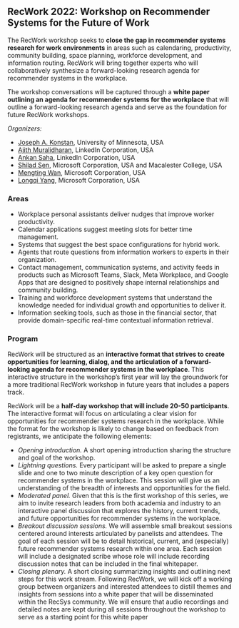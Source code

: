 ## RecWork 2022: Workshop on Recommender Systems for the Future of Work 

The RecWork workshop seeks to **close the gap in recommender systems research for work environments** in areas such as calendaring, productivity, community building, space planning, workforce development, and information routing. RecWork will bring together experts who will collaboratively synthesize a forward-looking research agenda for recommender systems in the workplace.

The workshop conversations will be captured through a **white paper outlining an agenda for recommender systems for the workplace** that will outline a forward-looking research agenda and serve as the foundation for future RecWork workshops.

*Organizers:*
* [Joseph A. Konstan](https://konstan.umn.edu/), University of Minnesota, USA
* [Ajith Muralidharan](https://www.linkedin.com/in/ajithmuralidharan/), LinkedIn Corporation, USA
* [Ankan Saha](https://www.linkedin.com/in/ankans/), LinkedIn Corporation, USA
* [Shilad Sen](https://www.linkedin.com/in/shilad/), Microsoft Corporation, USA and Macalester College, USA
* [Mengting Wan](https://mengtingwan.github.io/), Microsoft Corporation, USA
* [Longqi Yang](https://ylongqi.com/), Microsoft Corporation, USA


### Areas

* Workplace personal assistants deliver nudges that improve worker productivity.
* Calendar applications suggest meeting slots for better time management.
* Systems that suggest the best space configurations for hybrid work.
* Agents that route questions from information workers to experts in their organization.
* Contact management, communication systems, and activity feeds in products such as Microsoft Teams, Slack,
Meta Workplace, and Google Apps that are designed to positively shape internal relationships and community
building.
* Training and workforce development systems that understand the knowledge needed for individual growth and
opportunities to deliver it.
* Information seeking tools, such as those in the financial sector, that provide domain-specific real-time contextual
information retrieval.

### Program

RecWork will be structured as an **interactive format that strives to create opportunities for learning, dialog, and the
articulation of a forward-looking agenda for recommender systems in the workplace**.
This interactive structure in the workshop’s first year will lay the groundwork for a more traditional RecWork
workshop in future years that includes a papers track.

RecWork will be a **half-day workshop that will include 20-50 participants**. The interactive format will focus on 
articulating a clear vision for opportunities for recommender systems research in the workplace. While the format
for the workshop is likely to change based on feedback from registrants, we anticipate the following elements:

* *Opening introduction.* A short opening introduction sharing the structure and goal of the workshop.
* *Lightning questions.* Every participant will be asked to prepare a single slide and one to two minute description
of a key open question for recommender systems in the workplace. This session will give us an understanding of
the breadth of interests and opportunities for the field.
* *Moderated panel.* Given that this is the first workshop of this series, we aim to invite research leaders from
both academia and industry to an interactive panel discussion that explores the history, current trends, and
future opportunities for recommender systems in the workplace.
* *Breakout discussion sessions.* We will assemble small breakout sessions centered around interests articulated
by panelists and attendees. The goal of each session will be to detail historical, current, and (especially) future
recommender systems research within one area. Each session will include a designated scribe whose role will
include recording discussion notes that can be included in the final whitepaper.
* *Closing plenary.* A short closing summarizing insights and outlining next steps for this work stream.
Following RecWork, we will kick off a working group between organizers and interested attendees to distill themes
and insights from sessions into a white paper that will be disseminated within the RecSys community. We will ensure
that audio recordings and detailed notes are kept during all sessions throughout the workshop to serve as a starting
point for this white paper
